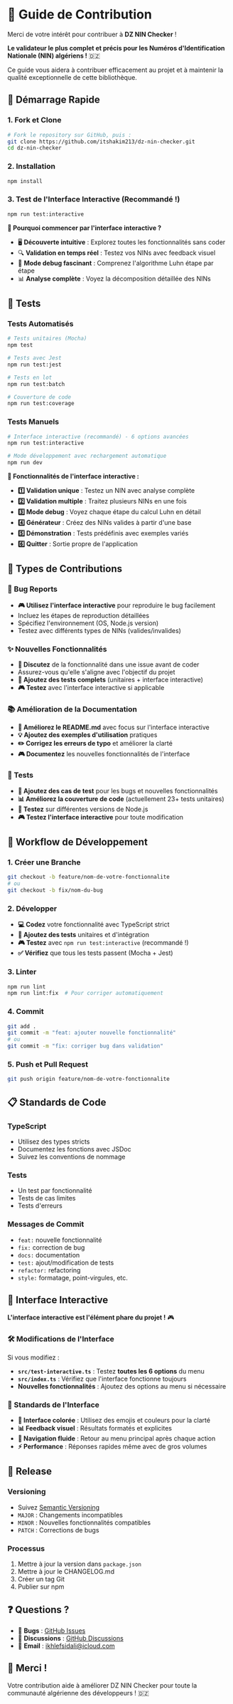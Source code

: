 # 🤝 Guide de Contribution

Merci de votre intérêt pour contribuer à **DZ NIN Checker** ! 

**Le validateur le plus complet et précis pour les Numéros d'Identification Nationale (NIN) algériens !** 🇩🇿

Ce guide vous aidera à contribuer efficacement au projet et à maintenir la qualité exceptionnelle de cette bibliothèque.

## 🚀 Démarrage Rapide

### 1. Fork et Clone
```bash
# Fork le repository sur GitHub, puis :
git clone https://github.com/itshakim213/dz-nin-checker.git
cd dz-nin-checker
```

### 2. Installation
```bash
npm install
```

### 3. Test de l'Interface Interactive (Recommandé !)
```bash
npm run test:interactive
```

**🎯 Pourquoi commencer par l'interface interactive ?**
- 🖥️ **Découverte intuitive** : Explorez toutes les fonctionnalités sans coder
- 🔍 **Validation en temps réel** : Testez vos NINs avec feedback visuel
- 🧮 **Mode debug fascinant** : Comprenez l'algorithme Luhn étape par étape
- 📊 **Analyse complète** : Voyez la décomposition détaillée des NINs

## 🧪 Tests

### Tests Automatisés
```bash
# Tests unitaires (Mocha)
npm test

# Tests avec Jest
npm run test:jest

# Tests en lot
npm run test:batch

# Couverture de code
npm run test:coverage
```

### Tests Manuels
```bash
# Interface interactive (recommandé) - 6 options avancées
npm run test:interactive

# Mode développement avec rechargement automatique
npm run dev
```

**🌟 Fonctionnalités de l'interface interactive :**
- **1️⃣ Validation unique** : Testez un NIN avec analyse complète
- **2️⃣ Validation multiple** : Traitez plusieurs NINs en une fois
- **3️⃣ Mode debug** : Voyez chaque étape du calcul Luhn en détail
- **4️⃣ Générateur** : Créez des NINs valides à partir d'une base
- **5️⃣ Démonstration** : Tests prédéfinis avec exemples variés
- **6️⃣ Quitter** : Sortie propre de l'application

## 📝 Types de Contributions

### 🐛 Bug Reports
- **🎮 Utilisez l'interface interactive** pour reproduire le bug facilement
- Incluez les étapes de reproduction détaillées
- Spécifiez l'environnement (OS, Node.js version)
- Testez avec différents types de NINs (valides/invalides)

### ✨ Nouvelles Fonctionnalités
- **💬 Discutez** de la fonctionnalité dans une issue avant de coder
- Assurez-vous qu'elle s'aligne avec l'objectif du projet
- **🧪 Ajoutez des tests complets** (unitaires + interface interactive)
- **🎮 Testez** avec l'interface interactive si applicable

### 📚 Amélioration de la Documentation
- **📖 Améliorez le README.md** avec focus sur l'interface interactive
- **💡 Ajoutez des exemples d'utilisation** pratiques
- **✏️ Corrigez les erreurs de typo** et améliorer la clarté
- **🎮 Documentez** les nouvelles fonctionnalités de l'interface

### 🧪 Tests
- **🐛 Ajoutez des cas de test** pour les bugs et nouvelles fonctionnalités
- **📊 Améliorez la couverture de code** (actuellement 23+ tests unitaires)
- **🔄 Testez** sur différentes versions de Node.js
- **🎮 Testez l'interface interactive** pour toute modification

## 🔧 Workflow de Développement

### 1. Créer une Branche
```bash
git checkout -b feature/nom-de-votre-fonctionnalite
# ou
git checkout -b fix/nom-du-bug
```

### 2. Développer
- **💻 Codez** votre fonctionnalité avec TypeScript strict
- **🧪 Ajoutez des tests** unitaires et d'intégration
- **🎮 Testez** avec `npm run test:interactive` (recommandé !)
- **✅ Vérifiez** que tous les tests passent (Mocha + Jest)

### 3. Linter
```bash
npm run lint
npm run lint:fix  # Pour corriger automatiquement
```

### 4. Commit
```bash
git add .
git commit -m "feat: ajouter nouvelle fonctionnalité"
# ou
git commit -m "fix: corriger bug dans validation"
```

### 5. Push et Pull Request
```bash
git push origin feature/nom-de-votre-fonctionnalite
```

## 📋 Standards de Code

### TypeScript
- Utilisez des types stricts
- Documentez les fonctions avec JSDoc
- Suivez les conventions de nommage

### Tests
- Un test par fonctionnalité
- Tests de cas limites
- Tests d'erreurs

### Messages de Commit
- `feat:` nouvelle fonctionnalité
- `fix:` correction de bug
- `docs:` documentation
- `test:` ajout/modification de tests
- `refactor:` refactoring
- `style:` formatage, point-virgules, etc.

## 🎯 Interface Interactive

**L'interface interactive est l'élément phare du projet !** 🎮

### 🛠️ Modifications de l'Interface
Si vous modifiez :
- **`src/test-interactive.ts`** : Testez **toutes les 6 options** du menu
- **`src/index.ts`** : Vérifiez que l'interface fonctionne toujours
- **Nouvelles fonctionnalités** : Ajoutez des options au menu si nécessaire

### 🎯 Standards de l'Interface
- **🎨 Interface colorée** : Utilisez des emojis et couleurs pour la clarté
- **📊 Feedback visuel** : Résultats formatés et explicites
- **🔄 Navigation fluide** : Retour au menu principal après chaque action
- **⚡ Performance** : Réponses rapides même avec de gros volumes

## 🚀 Release

### Versioning
- Suivez [Semantic Versioning](https://semver.org/)
- `MAJOR` : Changements incompatibles
- `MINOR` : Nouvelles fonctionnalités compatibles
- `PATCH` : Corrections de bugs

### Processus
1. Mettre à jour la version dans `package.json`
2. Mettre à jour le CHANGELOG.md
3. Créer un tag Git
4. Publier sur npm

## ❓ Questions ?

- 🐛 **Bugs** : [GitHub Issues](https://github.com/hakim/dz-nin-checker/issues)
- 💬 **Discussions** : [GitHub Discussions](https://github.com/hakim/dz-nin-checker/discussions)
- 📧 **Email** : ikhlefsidali@icloud.com

## 🙏 Merci !

Votre contribution aide à améliorer DZ NIN Checker pour toute la communauté algérienne des développeurs ! 🇩🇿
